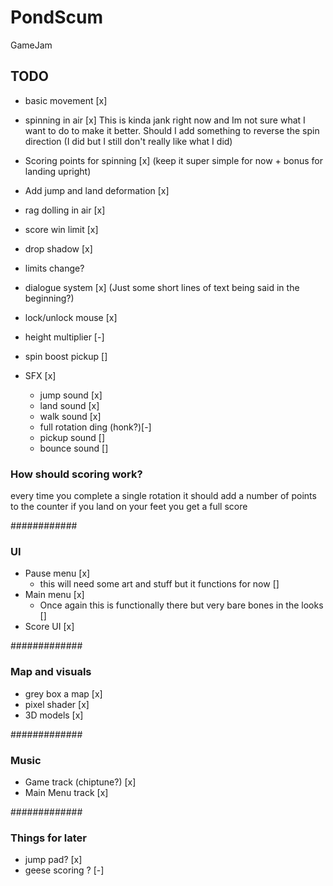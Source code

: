 # PondScum
 GameJam

## TODO
- basic movement [x]
- spinning in air [x]
       This is kinda jank right now and Im not sure what I want to do to make it better. Should I add something to reverse the spin direction (I did but I still don't really like what I did)
- Scoring points for spinning [x] (keep it super simple for now + bonus for landing upright)
- Add jump and land deformation [x]
- rag dolling in air [x]

- score win limit [x]
- drop shadow [x]
- limits change?
- dialogue system [x] (Just some short lines of text being said in the beginning?)
- lock/unlock mouse [x]
- height multiplier [-]
- spin boost pickup []
- SFX [x]
     - jump sound [x]
     - land sound [x]
     - walk sound [x]
     - full rotation ding (honk?)[-]
     - pickup sound []
     - bounce sound []

### How should scoring work?
every time you complete a single rotation it should add a number of points to the counter
if you land on your feet you get a full score

############
### UI
 - Pause menu [x]
     - this will need some art and stuff but it functions for now []
 - Main menu [x]
      - Once again this is functionally there but very bare bones in the looks []
 - Score UI [x]
 
#############
### Map and visuals
- grey box a map [x]
- pixel shader [x]
- 3D models [x]

#############
### Music
- Game track (chiptune?) [x]
- Main Menu track [x]

#############
### Things for later
- jump pad? [x]
- geese scoring ? [-]
